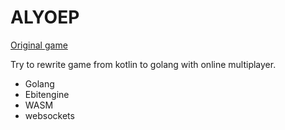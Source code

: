 # ALYOEP

[Original game](https://github.com/cat-in-the-dark/ludum_51_omsk)

Try to rewrite game from kotlin to golang with online multiplayer.

- Golang
- Ebitengine
- WASM
- websockets
